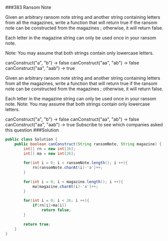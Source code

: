 ###383 Ransom Note

Given an arbitrary ransom note string and another string containing letters from all the magazines, write a function that will return true if the ransom 
note can be constructed from the magazines ; otherwise, it will return false. 


Each letter in the magazine string can only be used once in your ransom note.

Note:
You may assume that both strings contain only lowercase letters.


canConstruct("a", "b") -> false
canConstruct("aa", "ab") -> false
canConstruct("aa", "aab") -> true


Given an arbitrary ransom note string and another string containing letters from all the magazines, write a function that will return true if the ransom 
note can be constructed from the magazines ; otherwise, it will return false. 

Each letter in the magazine string can only be used once in your ransom note.
Note:
You may assume that both strings contain only lowercase letters.

canConstruct("a", "b") -> false
canConstruct("aa", "ab") -> false
canConstruct("aa", "aab") -> true
Subscribe to see which companies asked this question
###Solution
```java
public class Solution {
    public boolean canConstruct(String ransomNote, String magazine) {
        int[] rn = new int[26];
        int[] ma = new int[26];
        
        for(int i = 0; i < ransomNote.length(); i ++){
            rn[ransomNote.charAt(i)-'a']++;
        }
        
        for(int i = 0; i < magazine.length(); i ++){
            ma[magazine.charAt(i)-'a']++;
        }
        
        for(int i = 0; i < 26; i ++){
            if(rn[i]>ma[i])
                return false;
        }
        
        return true;
    }
}